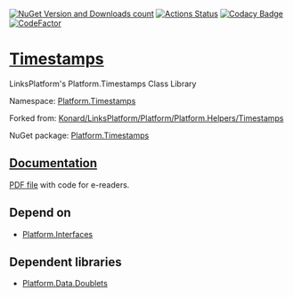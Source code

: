 [![NuGet Version and Downloads count](https://buildstats.info/nuget/Platform.Timestamps)](https://www.nuget.org/packages/Platform.Timestamps)
[![Actions Status](https://github.com/linksplatform/Timestamps/workflows/CD/badge.svg)](https://github.com/linksplatform/Timestamps/actions?workflow=CD)
[![Codacy Badge](https://api.codacy.com/project/badge/Grade/5ac4e6ec489e47ffb7933fae393eb587)](https://app.codacy.com/app/drakonard/Timestamps?utm_source=github.com&utm_medium=referral&utm_content=linksplatform/Timestamps&utm_campaign=Badge_Grade_Dashboard)
[![CodeFactor](https://www.codefactor.io/repository/github/linksplatform/timestamps/badge)](https://www.codefactor.io/repository/github/linksplatform/timestamps)

# [Timestamps](https://github.com/linksplatform/Timestamps)

LinksPlatform's Platform.Timestamps Class Library

Namespace: [Platform.Timestamps](https://linksplatform.github.io/Timestamps/csharp/api/Platform.Timestamps.html)

Forked from: [Konard/LinksPlatform/Platform/Platform.Helpers/Timestamps](https://github.com/Konard/LinksPlatform/tree/0c85f236b75e6e3110790008b1a379c03c954501/Platform/Platform.Helpers/Timestamps)

NuGet package: [Platform.Timestamps](https://www.nuget.org/packages/Platform.Timestamps)

## [Documentation](https://linksplatform.github.io/Timestamps)
[PDF file](https://linksplatform.github.io/Timestamps/csharp/Platform.Timestamps.pdf) with code for e-readers.

## Depend on
*   [Platform.Interfaces](https://github.com/linksplatform/Interfaces)

## Dependent libraries
*   [Platform.Data.Doublets](https://github.com/linksplatform/Data.Doublets)
